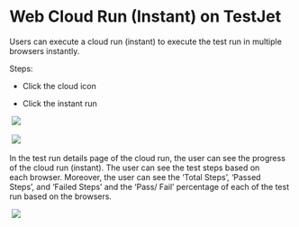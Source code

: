 # Web Cloud Run (Instant) on TestJet

Users can execute a cloud run (instant) to execute the test run in multiple browsers instantly. 

  

Steps: 

*   Click the cloud icon  

*   Click the instant run  

 ![](https://s3.amazonaws.com/cdn.freshdesk.com/data/helpdesk/attachments/production/151010753936/original/MRtERh3mocS9lLfxX5lsqKoNF0TokxizeQ.png?1675753415)

 ![](https://s3.amazonaws.com/cdn.freshdesk.com/data/helpdesk/attachments/production/151010753937/original/FsINm3qpNeKSkqfUqVvOcdwEeKLkrnVtrQ.png?1675753415)

In the test run details page of the cloud run, the user can see the progress of the cloud run (instant). The user can see the test steps based on each browser. Moreover, the user can see the ‘Total Steps’, ‘Passed Steps’, and ‘Failed Steps’ and the ‘Pass/ Fail’ percentage of each of the test run based on the browsers. 

 ![](https://s3.amazonaws.com/cdn.freshdesk.com/data/helpdesk/attachments/production/151010753938/original/OOOGI8WyJnCaTPTJGfqeZhlhXZw0NwQV1A.png?1675753416)